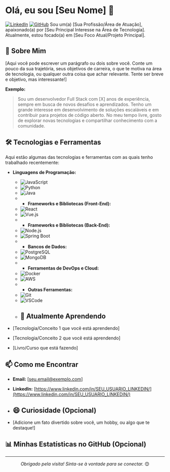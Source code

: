 # Olá, eu sou [Seu Nome] 👋

[![LinkedIn](https://img.shields.io/badge/LinkedIn-0077B5?style=for-the-badge&logo=linkedin&logoColor=white)](https://www.linkedin.com/in/SEU_USUARIO_LINKEDIN/)
[![GitHub](https://img.shields.io/badge/GitHub-100000?style=for-the-badge&logo=github&logoColor=white)](https://github.com/SEU_USUARIO_GITHUB)
Sou um(a) [Sua Profissão/Área de Atuação], apaixonado(a) por [Seu Principal Interesse na Área de Tecnologia]. Atualmente, estou focado(a) em [Seu Foco Atual/Projeto Principal].

## 🚀 Sobre Mim

[Aqui você pode escrever um parágrafo ou dois sobre você. Conte um pouco da sua trajetória, seus objetivos de carreira, o que te motiva na área de tecnologia, ou qualquer outra coisa que achar relevante. Tente ser breve e objetivo, mas interessante!]

**Exemplo:**
> Sou um desenvolvedor Full Stack com [X] anos de experiência, sempre em busca de novos desafios e aprendizados. Tenho um grande interesse em desenvolvimento de soluções escaláveis e em contribuir para projetos de código aberto. No meu tempo livre, gosto de explorar novas tecnologias e compartilhar conhecimento com a comunidade.

## 🛠️ Tecnologias e Ferramentas

Aqui estão algumas das tecnologias e ferramentas com as quais tenho trabalhado recentemente:

* **Linguagens de Programação:**
    * ![JavaScript](https://img.shields.io/badge/JavaScript-F7DF1E?style=for-the-badge&logo=javascript&logoColor=black)
    * ![Python](https://img.shields.io/badge/Python-3776AB?style=for-the-badge&logo=python&logoColor=white)
    * ![Java](https://img.shields.io/badge/Java-ED8B00?style=for-the-badge&logo=openjdk&logoColor=white)
    * * **Frameworks e Bibliotecas (Front-End):**
    * ![React](https://img.shields.io/badge/React-20232A?style=for-the-badge&logo=react&logoColor=61DAFB)
    * ![Vue.js](https://img.shields.io/badge/Vue.js-35495E?style=for-the-badge&logo=vue.js&logoColor=4FC08D)
    * * **Frameworks e Bibliotecas (Back-End):**
    * ![Node.js](https://img.shields.io/badge/Node.js-43853D?style=for-the-badge&logo=node.js&logoColor=white)
    * ![Spring Boot](https://img.shields.io/badge/Spring_Boot-F2F4F9?style=for-the-badge&logo=spring-boot)
    * * **Bancos de Dados:**
    * ![PostgreSQL](https://img.shields.io/badge/PostgreSQL-316192?style=for-the-badge&logo=postgresql&logoColor=white)
    * ![MongoDB](https://img.shields.io/badge/MongoDB-4EA94B?style=for-the-badge&logo=mongodb&logoColor=white)
    * * **Ferramentas de DevOps e Cloud:**
    * ![Docker](https://img.shields.io/badge/Docker-2496ED?style=for-the-badge&logo=docker&logoColor=white)
    * ![AWS](https://img.shields.io/badge/AWS-232F3E?style=for-the-badge&logo=amazon-aws&logoColor=white)
    * * **Outras Ferramentas:**
    * ![Git](https://img.shields.io/badge/GIT-E44C30?style=for-the-badge&logo=git&logoColor=white)
    * ![VSCode](https://img.shields.io/badge/VSCode-007ACC?style=for-the-badge&logo=visual-studio-code&logoColor=white)
    * ## 🌱 Atualmente Aprendendo

* [Tecnologia/Conceito 1 que você está aprendendo]
* [Tecnologia/Conceito 2 que você está aprendendo]
* [Livro/Curso que está fazendo]

## 📫 Como me Encontrar

* **Email:** [seu.email@exemplo.com]
* **LinkedIn:** [https://www.linkedin.com/in/SEU_USUARIO_LINKEDIN/](https://www.linkedin.com/in/SEU_USUARIO_LINKEDIN/)
* ## 😄 Curiosidade (Opcional)

* [Adicione um fato divertido sobre você, um hobby, ou algo que te destaque!]

## 📊 Minhas Estatísticas no GitHub (Opcional)

---

<p align="center">
  <em>Obrigado pela visita! Sinta-se à vontade para se conectar.</em> 😊
</p>
